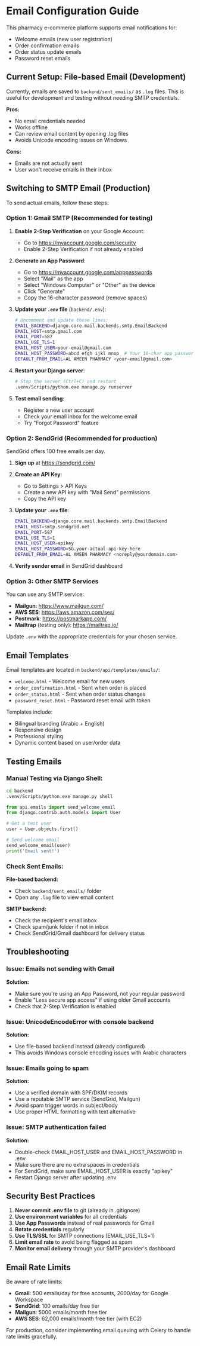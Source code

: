 # Email Configuration Guide

This pharmacy e-commerce platform supports email notifications for:
- Welcome emails (new user registration)
- Order confirmation emails
- Order status update emails
- Password reset emails

## Current Setup: File-based Email (Development)

Currently, emails are saved to `backend/sent_emails/` as `.log` files. This is useful for development and testing without needing SMTP credentials.

**Pros:**
- No email credentials needed
- Works offline
- Can review email content by opening .log files
- Avoids Unicode encoding issues on Windows

**Cons:**
- Emails are not actually sent
- User won't receive emails in their inbox

## Switching to SMTP Email (Production)

To send actual emails, follow these steps:

### Option 1: Gmail SMTP (Recommended for testing)

1. **Enable 2-Step Verification** on your Google Account:
   - Go to https://myaccount.google.com/security
   - Enable 2-Step Verification if not already enabled

2. **Generate an App Password**:
   - Go to https://myaccount.google.com/apppasswords
   - Select "Mail" as the app
   - Select "Windows Computer" or "Other" as the device
   - Click "Generate"
   - Copy the 16-character password (remove spaces)

3. **Update your `.env` file** (`backend/.env`):
   ```bash
   # Uncomment and update these lines:
   EMAIL_BACKEND=django.core.mail.backends.smtp.EmailBackend
   EMAIL_HOST=smtp.gmail.com
   EMAIL_PORT=587
   EMAIL_USE_TLS=1
   EMAIL_HOST_USER=your-email@gmail.com
   EMAIL_HOST_PASSWORD=abcd efgh ijkl mnop  # Your 16-char app password
   DEFAULT_FROM_EMAIL=AL AMEEN PHARMACY <your-email@gmail.com>
   ```

4. **Restart your Django server**:
   ```bash
   # Stop the server (Ctrl+C) and restart
   .venv/Scripts/python.exe manage.py runserver
   ```

5. **Test email sending**:
   - Register a new user account
   - Check your email inbox for the welcome email
   - Try "Forgot Password" feature

### Option 2: SendGrid (Recommended for production)

SendGrid offers 100 free emails per day.

1. **Sign up** at https://sendgrid.com/

2. **Create an API Key**:
   - Go to Settings > API Keys
   - Create a new API key with "Mail Send" permissions
   - Copy the API key

3. **Update your `.env` file**:
   ```bash
   EMAIL_BACKEND=django.core.mail.backends.smtp.EmailBackend
   EMAIL_HOST=smtp.sendgrid.net
   EMAIL_PORT=587
   EMAIL_USE_TLS=1
   EMAIL_HOST_USER=apikey
   EMAIL_HOST_PASSWORD=SG.your-actual-api-key-here
   DEFAULT_FROM_EMAIL=AL AMEEN PHARMACY <noreply@yourdomain.com>
   ```

4. **Verify sender email** in SendGrid dashboard

### Option 3: Other SMTP Services

You can use any SMTP service:

- **Mailgun**: https://www.mailgun.com/
- **AWS SES**: https://aws.amazon.com/ses/
- **Postmark**: https://postmarkapp.com/
- **Mailtrap** (testing only): https://mailtrap.io/

Update `.env` with the appropriate credentials for your chosen service.

## Email Templates

Email templates are located in `backend/api/templates/emails/`:

- `welcome.html` - Welcome email for new users
- `order_confirmation.html` - Sent when order is placed
- `order_status.html` - Sent when order status changes
- `password_reset.html` - Password reset email with token

Templates include:
- Bilingual branding (Arabic + English)
- Responsive design
- Professional styling
- Dynamic content based on user/order data

## Testing Emails

### Manual Testing via Django Shell:

```bash
cd backend
.venv/Scripts/python.exe manage.py shell
```

```python
from api.emails import send_welcome_email
from django.contrib.auth.models import User

# Get a test user
user = User.objects.first()

# Send welcome email
send_welcome_email(user)
print('Email sent!')
```

### Check Sent Emails:

**File-based backend:**
- Check `backend/sent_emails/` folder
- Open any `.log` file to view email content

**SMTP backend:**
- Check the recipient's email inbox
- Check spam/junk folder if not in inbox
- Check SendGrid/Gmail dashboard for delivery status

## Troubleshooting

### Issue: Emails not sending with Gmail

**Solution:**
- Make sure you're using an App Password, not your regular password
- Enable "Less secure app access" if using older Gmail accounts
- Check that 2-Step Verification is enabled

### Issue: UnicodeEncodeError with console backend

**Solution:**
- Use file-based backend instead (already configured)
- This avoids Windows console encoding issues with Arabic characters

### Issue: Emails going to spam

**Solution:**
- Use a verified domain with SPF/DKIM records
- Use a reputable SMTP service (SendGrid, Mailgun)
- Avoid spam trigger words in subject/body
- Use proper HTML formatting with text alternative

### Issue: SMTP authentication failed

**Solution:**
- Double-check EMAIL_HOST_USER and EMAIL_HOST_PASSWORD in .env
- Make sure there are no extra spaces in credentials
- For SendGrid, make sure EMAIL_HOST_USER is exactly "apikey"
- Restart Django server after updating .env

## Security Best Practices

1. **Never commit .env file** to git (already in .gitignore)
2. **Use environment variables** for all credentials
3. **Use App Passwords** instead of real passwords for Gmail
4. **Rotate credentials** regularly
5. **Use TLS/SSL** for SMTP connections (EMAIL_USE_TLS=1)
6. **Limit email rate** to avoid being flagged as spam
7. **Monitor email delivery** through your SMTP provider's dashboard

## Email Rate Limits

Be aware of rate limits:

- **Gmail**: 500 emails/day for free accounts, 2000/day for Google Workspace
- **SendGrid**: 100 emails/day free tier
- **Mailgun**: 5000 emails/month free tier
- **AWS SES**: 62,000 emails/month free tier (with EC2)

For production, consider implementing email queuing with Celery to handle rate limits gracefully.
